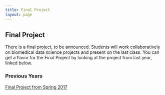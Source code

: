 ```yaml
---
title: Final Project
layout: page
---
```


## Final Project

There is a final project, to be announced. Students will work collaboratively on biomedical data science projects and present on the last class. You can get a flavor for the Final Project by looking at the project from last year, linked below.

### Previous Years

[Final Project from Spring 2017](http://cbb752b17.gersteinlab.org/final)
